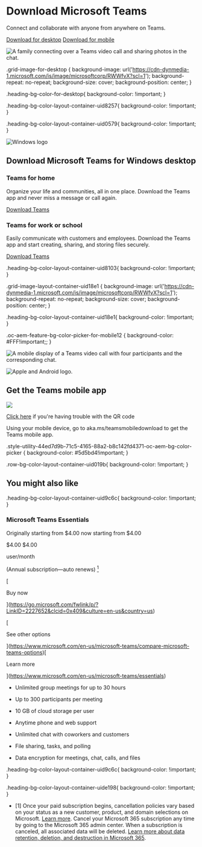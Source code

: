 # Download Microsoft Teams

Connect and collaborate with anyone from anywhere on Teams.

[Download for desktop](https://www.microsoft.com/en-us/microsoft-teams/download-app?rtc=1#for-desktop) [Download for mobile](https://www.microsoft.com/en-us/microsoft-teams/download-app?rtc=1#for-mobile12)

![A family connecting over a Teams video call and sharing photos in the chat.](https://cdn-dynmedia-1.microsoft.com/is/image/microsoftcorp/RWWlU6?resMode=sharp2&op_usm=1.5,0.65,15,0&wid=1100&qlt=100&fit=constrain)

.grid-image-for-desktop { background-image: url('https://cdn-dynmedia-1.microsoft.com/is/image/microsoftcorp/RWWfvX?scl=1'); background-repeat: no-repeat; background-size: cover; background-position: center; }

.heading-bg-color-for-desktop{ background-color: !important; }

.heading-bg-color-layout-container-uid8257{ background-color: !important; }

.heading-bg-color-layout-container-uid0579{ background-color: !important; }

![Windows logo](https://cdn-dynmedia-1.microsoft.com/is/image/microsoftcorp/RE4XXgg?resMode=sharp2&op_usm=1.5,0.65,15,0&wid=77&qlt=100&fit=constrain)

## Download Microsoft Teams for Windows desktop

### Teams for home

Organize your life and communities, all in one place. Download the Teams app and never miss a message or call again.

[Download Teams](https://go.microsoft.com/fwlink/?linkid=2187327&Lmsrc=groupChatMarketingPageWeb&Cmpid=directDownloadv2Win64&clcid=0x409&culture=en-us&country=us)

### Teams for work or school

Easily communicate with customers and employees. Download the Teams app and start creating, sharing, and storing files securely.

[Download Teams](https://go.microsoft.com/fwlink/?linkid=2187327&Lmsrc=groupChatMarketingPageWeb&Cmpid=directDownloadWin64&clcid=0x409&culture=en-us&country=us)

.heading-bg-color-layout-container-uid8103{ background-color: !important; }

.grid-image-layout-container-uid18e1 { background-image: url('https://cdn-dynmedia-1.microsoft.com/is/image/microsoftcorp/RWWfvX?scl=1'); background-repeat: no-repeat; background-size: cover; background-position: center; }

.heading-bg-color-layout-container-uid18e1{ background-color: !important; }

.oc-aem-feature-bg-color-picker-for-mobile12 { background-color: #FFF!important;; }

![A mobile display of a Teams video call with four participants and the corresponding chat.](https://cdn-dynmedia-1.microsoft.com/is/image/microsoftcorp/MicrosoftTeams-image_18_RWIh7p?resMode=sharp2&op_usm=1.5,0.65,15,0&wid=1040&qlt=100&fit=constrain)

![Apple and Android logo.](https://cdn-dynmedia-1.microsoft.com/is/image/microsoftcorp/RE4pZzC-1?resMode=sharp2&op_usm=1.5,0.65,15,0&wid=86&hei=35&qlt=100&fit=constrain)

## Get the Teams mobile app

![](https://cdn-dynmedia-1.microsoft.com/is/image/microsoftcorp/qrcode?resMode=sharp2&op_usm=1.5,0.65,15,0&wid=120&hei=120&qlt=100)

[Click here](https://www.microsoft.com/en-us/microsoft-teams/download-app?rtc=1#) if you're having trouble with the QR code

Using your mobile device, go to aka.ms/teamsmobiledownload to get the Teams mobile app.

.style-utility-44ed7d9b-71c5-4165-88a2-b8c142fd4371-oc-aem-bg-color-picker { background-color: #5d5bd4!important; }

.row-bg-color-layout-container-uid019b{ background-color: !important; }

## You might also like

.heading-bg-color-layout-container-uid9c6c{ background-color: !important; }

### Microsoft Teams Essentials

Originally starting from $4.00 now starting from $4.00

$4.00 $4.00

user/month

(Annual subscription—auto renews) [<sup>1</sup>](https://www.microsoft.com/en-us/microsoft-teams/download-app?rtc=1#footnote1)

[

Buy now

](https://go.microsoft.com/fwlink/p/?LinkID=2227652&clcid=0x409&culture=en-us&country=us)

[

See other options

](https://www.microsoft.com/en-us/microsoft-teams/compare-microsoft-teams-options)[

Learn more

](https://www.microsoft.com/en-us/microsoft-teams/essentials)

- Unlimited group meetings for up to 30 hours
    
- Up to 300 participants per meeting
    
- 10 GB of cloud storage per user
    
- Anytime phone and web support
    
- Unlimited chat with coworkers and customers
    
- File sharing, tasks, and polling
    
- Data encryption for meetings, chat, calls, and files
    

.heading-bg-color-layout-container-uid9c6c{ background-color: !important; }

.heading-bg-color-layout-container-uide198{ background-color: !important; }

- \[1\] Once your paid subscription begins, cancellation policies vary based on your status as a new customer, product, and domain selections on Microsoft. [Learn more](https://go.microsoft.com/fwlink/?linkid=2237626). Cancel your Microsoft 365 subscription any time by going to the Microsoft 365 admin center. When a subscription is canceled, all associated data will be deleted. [Learn more about data retention, deletion, and destruction in Microsoft 365](https://go.microsoft.com/fwlink/?linkid=2187524).